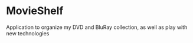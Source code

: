 MovieShelf
==========

Application to organize my DVD and BluRay collection, as well as play with new technologies
